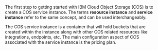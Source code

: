 The first step to getting started with IBM Cloud Object Storage (COS) is to create a COS service instance. The terms **resource instance** and **service instance** refer to the same concept, and can be used interchangeably.

The COS service instance is a container that will hold buckets that are created within the instance along with other COS related resources like integrations, endpoints, etc. The main configuration aspect of COS associated with the service instance is the pricing plan. 
